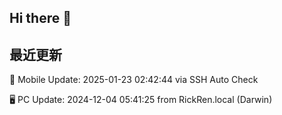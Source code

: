 ## Hi there 👋

<!--
**realrickren/realrickren** is a ✨ _special_ ✨ repository because its `README.md` (this file) appears on your GitHub profile.

Here are some ideas to get you started:

- 🔭 I’m currently working on ...
- 🌱 I’m currently learning ...
- 👯 I’m looking to collaborate on ...
- 🤔 I’m looking for help with ...
- 💬 Ask me about ...
- 📫 How to reach me: ...
- 😄 Pronouns: ...
- ⚡ Fun fact: ...
-->


## 最近更新

📱 Mobile Update: 2025-01-23 02:42:44 via SSH Auto Check

🖥️ PC Update: 2024-12-04 05:41:25 from RickRen.local (Darwin)